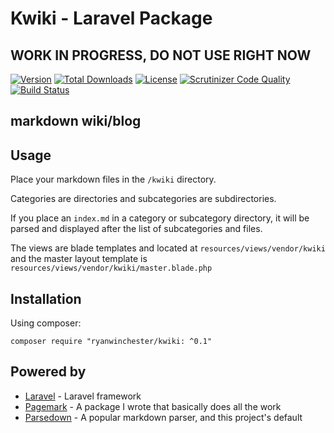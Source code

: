 # Kwiki - Laravel Package

## WORK IN PROGRESS, DO NOT USE RIGHT NOW

[![Version](https://img.shields.io/packagist/v/ryanwinchester/kwiki-laravel.svg?style=flat-square)](https://packagist.org/packages/ryanwinchester/kwiki-laravel)
 [![Total Downloads](https://img.shields.io/packagist/dt/ryanwinchester/kwiki-laravel.svg?style=flat-square)](https://packagist.org/packages/ryanwinchester/kwiki-laravel)
 [![License](https://img.shields.io/packagist/l/ryanwinchester/kwiki-laravel.svg?style=flat-square)](https://packagist.org/packages/ryanwinchester/kwiki-laravel)
 [![Scrutinizer Code Quality](https://img.shields.io/scrutinizer/g/ryanwinchester/kwiki-laravel.svg?style=flat-square)](https://scrutinizer-ci.com/g/ryanwinchester/kwiki/?branch=master)
 [![Build Status](https://img.shields.io/travis/ryanwinchester/kwiki-laravel.svg?style=flat-square)](https://travis-ci.org/ryanwinchester/kwiki-laravel)
 
## markdown wiki/blog

## Usage

Place your markdown files in the `/kwiki` directory.

Categories are directories and subcategories are subdirectories.
 
If you place an `index.md` in a category or subcategory directory, it will be parsed and displayed after the list of 
subcategories and files.

The views are blade templates and located at `resources/views/vendor/kwiki` and the master layout template is 
`resources/views/vendor/kwiki/master.blade.php`
 
## Installation
 
Using composer:
 
```
composer require "ryanwinchester/kwiki: ^0.1"
```

## Powered by

- [Laravel](https://github.com/laravel/framework) - Laravel framework
- [Pagemark](https://github.com/ryanwinchester/pagemark) - A package I wrote that basically does all the work
- [Parsedown](https://github.com/erusev/parsedown) - A popular markdown parser, and this project's default
